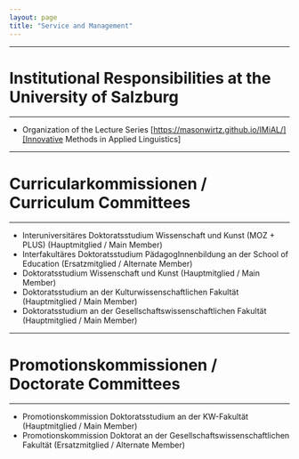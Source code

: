 ```yaml
---
layout: page
title: "Service and Management"
---
```


----------------
# Institutional Responsibilities at the University of Salzburg
----------------

- Organization of the Lecture Series [https://masonwirtz.github.io/IMiAL/][Innovative Methods in Applied Linguistics]

----------------
# Curricularkommissionen / Curriculum Committees
----------------

- Interuniversitäres Doktoratsstudium Wissenschaft und Kunst (MOZ + PLUS) (Hauptmitglied / Main Member)
- Interfakultäres Doktoratsstudium PädagogInnenbildung an der School of Education (Ersatzmitglied / Alternate Member)
- Doktoratsstudium Wissenschaft und Kunst (Hauptmitglied / Main Member)
- Doktoratsstudium an der Kulturwissenschaftlichen Fakultät (Hauptmitglied / Main Member)
- Doktoratsstudium an der Gesellschaftswissenschaftlichen Fakultät (Hauptmitglied / Main Member)


----------------
# Promotionskommissionen / Doctorate Committees
----------------

- Promotionskommission Doktoratsstudium an der KW-Fakultät (Hauptmitglied / Main Member)
- Promotionskommission Doktorat an der Gesellschaftswissenschaftlichen Fakultät (Ersatzmitglied / Alternate Member)
